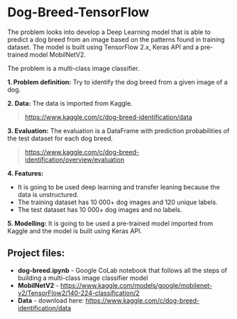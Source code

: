 # Dog-Breed-TensorFlow
The problem looks into develop a Deep Learning model that is able to predict a dog breed from an image based on the patterns found in training dataset. The model is built using TensorFlow 2.x, Keras API and a pre-trained model MobilNetV2.

The problem is a multi-class image classifier.

**1. Problem definition:** Try to identify the dog breed from a given image of a dog.

**2. Data:** The data is imported from Kaggle. 
> https://www.kaggle.com/c/dog-breed-identification/data

**3. Evaluation:** The evaluation is a DataFrame with prediction probabilities of the test dataset for each dog breed.
> https://www.kaggle.com/c/dog-breed-identification/overview/evaluation

**4. Features:**
* It is going to be used deep learning and transfer leaning because the data is unstructured.
* The training dataset has 10 000+ dog images and 120 unique labels.
* The test dataset has 10 000+ dog images and no labels.

**5. Modelling:** It is going to be used a pre-trained model imported from Kaggle and the model is built using Keras API. 

## Project files:
* **dog-breed.ipynb** - Google CoLab notebook that follows all the steps of building a multi-class image classifier model
* **MobilNetV2** - https://www.kaggle.com/models/google/mobilenet-v2/TensorFlow2/140-224-classification/2
* **Data** - download here: https://www.kaggle.com/c/dog-breed-identification/data
